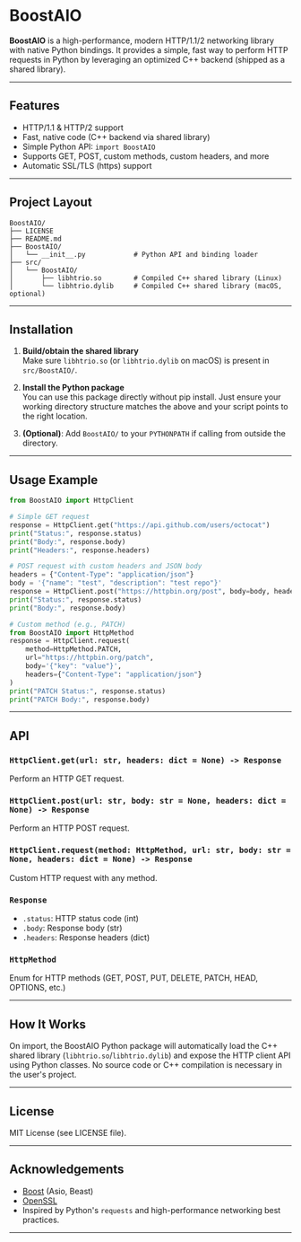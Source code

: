 # BoostAIO

**BoostAIO** is a high-performance, modern HTTP/1.1/2 networking library with native Python bindings. It provides a simple, fast way to perform HTTP requests in Python by leveraging an optimized C++ backend (shipped as a shared library).

---

## Features

- HTTP/1.1 & HTTP/2 support
- Fast, native code (C++ backend via shared library)
- Simple Python API: `import BoostAIO`
- Supports GET, POST, custom methods, custom headers, and more
- Automatic SSL/TLS (https) support

---

## Project Layout

```
BoostAIO/
├── LICENSE
├── README.md
├── BoostAIO/
│   └── __init__.py            # Python API and binding loader
├── src/
│   └── BoostAIO/
│       ├── libhtrio.so        # Compiled C++ shared library (Linux)
│       └── libhtrio.dylib     # Compiled C++ shared library (macOS, optional)
```

---

## Installation

1. **Build/obtain the shared library**  
   Make sure `libhtrio.so` (or `libhtrio.dylib` on macOS) is present in `src/BoostAIO/`.

2. **Install the Python package**  
   You can use this package directly without pip install. Just ensure your working directory structure matches the above and your script points to the right location.

3. **(Optional)**: Add `BoostAIO/` to your `PYTHONPATH` if calling from outside the directory.

---

## Usage Example

```python
from BoostAIO import HttpClient

# Simple GET request
response = HttpClient.get("https://api.github.com/users/octocat")
print("Status:", response.status)
print("Body:", response.body)
print("Headers:", response.headers)

# POST request with custom headers and JSON body
headers = {"Content-Type": "application/json"}
body = '{"name": "test", "description": "test repo"}'
response = HttpClient.post("https://httpbin.org/post", body=body, headers=headers)
print("Status:", response.status)
print("Body:", response.body)

# Custom method (e.g., PATCH)
from BoostAIO import HttpMethod
response = HttpClient.request(
    method=HttpMethod.PATCH,
    url="https://httpbin.org/patch",
    body='{"key": "value"}',
    headers={"Content-Type": "application/json"}
)
print("PATCH Status:", response.status)
print("PATCH Body:", response.body)
```

---

## API

### `HttpClient.get(url: str, headers: dict = None) -> Response`
Perform an HTTP GET request.

### `HttpClient.post(url: str, body: str = None, headers: dict = None) -> Response`
Perform an HTTP POST request.

### `HttpClient.request(method: HttpMethod, url: str, body: str = None, headers: dict = None) -> Response`
Custom HTTP request with any method.

### `Response`
- `.status`: HTTP status code (int)
- `.body`: Response body (str)
- `.headers`: Response headers (dict)

### `HttpMethod`
Enum for HTTP methods (GET, POST, PUT, DELETE, PATCH, HEAD, OPTIONS, etc.)

---

## How It Works

On import, the BoostAIO Python package will automatically load the C++ shared library (`libhtrio.so`/`libhtrio.dylib`) and expose the HTTP client API using Python classes. No source code or C++ compilation is necessary in the user's project.

---

## License

MIT License (see LICENSE file).

---

## Acknowledgements

- [Boost](https://www.boost.org/) (Asio, Beast)
- [OpenSSL](https://www.openssl.org/)
- Inspired by Python's `requests` and high-performance networking best practices.

---
